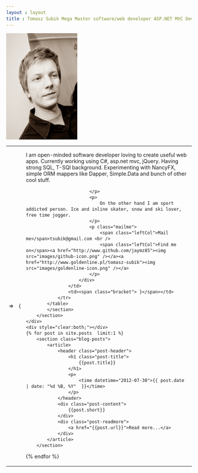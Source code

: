 ```yaml
---
layout : layout
title : Tomasz Subik Mega Master software/web developer ASP.NET MVC Developer
---
```

<div>

<div id="two-column-wrap">
                <section id="infoPhoto">
            <img src="images/photo.jpg" />
        </section>
        <section id="infoContent">
            <section id="infoSection">
            <table>
                <tr>
                    <td><span id="implement"> =></span></td>
                    <td><span class="bracket"> {</span></td>
                    <td>
                        <div id="infoSectionMeDesc">
                            <p>
                                I am open-minded software developer loving to create useful web apps. Currently working using C#, asp.net mvc, jQuery.
                                Having strong SQL, T-SQl background. Experimenting with NancyFX, simple ORM mappers like Dapper, Simple.Data and bunch of other cool stuff.
           
                            </p>
                            <p>
                                On the other hand I am sport addicted person. Ice and inline skater, snow and ski lover, free time jogger.
                            </p>
                            <p class="mailme">
                                <span class="leftCol">Mail me</span>tsubik@gmail.com <br />
                                <span class="leftCol">Find me on</span><a href="http://www.github.com/jaymz85"><img src="images/github-icon.png" /></a><a href="http://www.goldenline.pl/tomasz-subik"><img src="images/goldenline-icon.png" /></a>
                            </p>
                        </div>
                    </td>
                    <td><span class="bracket"> }</span></td>
                </tr>
            </table>
            </section>
        </section>
    </div>
	<div style="clear:both;"></div>
	{% for post in site.posts  limit:1 %}
        <section class="blog-posts">
            <article>
                <header class="post-header">
                    <h1 class="post-title">
                        {{post.title}}
                    </h1>
                    <p>
                        <time datetime="2012-07-30">{{ post.date | date: "%d %B, %Y"  }}</time>
                    </p>
                </header>
                <div class="post-content">
                    {{post.short}}
                </div>
                <div class="post-readmore">
                    <a href="{{post.url}}">Read more...</a>
                </div>
            </article>
        </section>
   {% endfor %}
   </div> 